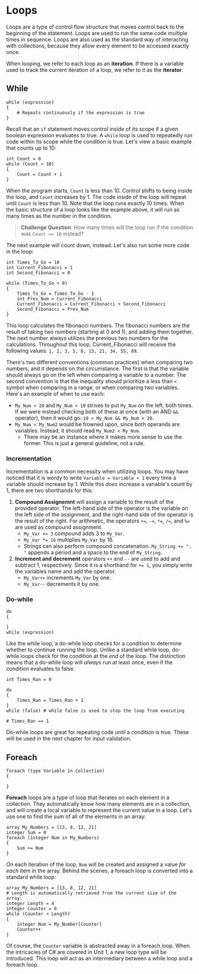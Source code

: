 # Loops

Loops are a type of control flow structure that moves control back to the beginning of the statement. Loops are used to run the same code multiple times in sequence. Loops are also used as the standard way of interacting with collections, because they allow every element to be accessed exactly once.

When looping, we refer to each loop as an **iteration**. If there is a variable used to track the current iteration of a loop, we refer to it as the **iterator**. 

## While

```
while (expression)
{
    # Repeats continuously if the expression is true
}
```

Recall that an `if` statement moves control inside of its scope if a given boolean expression evaluates to true. A `while` loop is used to repeatedly run code within its scope while the condition is true. Let's view a basic example that counts up to 10:

```
int Count = 0
while (Count < 10)
{
    Count = Count + 1
}
```

When the program starts, `Count` is less than 10. Control shifts to being inside the loop, and `Count` increases by 1. The code inside of the loop will repeat until `Count` is less than 10. Note that the loop runs exactly 10 times. When the basic structure of a loop looks like the example above, it will run as many times as the number in the condition.

> **Challenge Question**: How many times will the loop run if the condition was `Count <= 10` instead?

The next example will count down, instead. Let's also run some more code in the loop:

```
int Times_To_Go = 10
int Current_Fibonacci = 1
int Second_Fibonacci = 0

while (Times_To_Go > 0)
{
    Times_To_Go = Times_To_Go - 1
    int Prev_Num = Current_Fibonacci
    Current_Fibonacci = Current_Fibonacci + Second_Fibonacci
    Second_Fibonacci = Prev_Num
}
```

This loop calculates the fibonacci numbers. The fibonacci numbers are the result of taking two numbers (starting at 0 and 1), and adding them together. The next number always utilizes the previous two numbers for the calculations. Throughout this loop, Current_Fibonacci will receive the following values: `1, 2, 3, 5, 8, 13, 21, 34, 55, 89`.

There's two different conventions (common practices) when comparing two numbers, and it depends on the circumstance. The first is that the variable should always go on the left when comparing a variable to a number. The second convention is that the inequality should prioritize a less than `<` symbol when comparing in a range, or when comparing two variables. Here's an example of when to use each:
- `My_Num < 20` and `My_Num > 10` strives to put `My_Num` on the left, both times. If we were instead checking both of these at once (with an AND `&&` operator), then it would go: `10 < My_Num && My_Num < 20`.
- `My_Num > My_Num2` would be frowned upon, since both operands are variables. Instead, it should read `My_Num2 < My_Num`.
    - There may be an instance where it makes more sense to use the former. This is just a general guideline, not a rule.

### Incrementation

Incrementation is a common necessity when utilizing loops. You may have noticed that it is wordy to write `Variable = Variable + 1` every time a variable should increase by 1. While this _does_ increase a variable's count by 1, there are two shorthands for this:

1. **Compound Assignemnt** will assign a variable to the result of the provided operator. The left-hand side of the operator is the variable on the left side of the assignment, and the right-hand side of the operator is the result of the right. For arithmetic, the operators `+=`, `-=`, `*=`, `/=`, and `%=` are used as compound assignment.
    - `My_Var += 3` compound adds 3 to `My_Var`.
    - `My_Var *= 16` multiplies `My_Var` by 16.
    - Strings can also perform compound concatenation. `My_String += ". "` appends a period and a space to the end of `My_String`.
2. **Increment and decrement** operators `++` and `--` are used to add and subtract 1, respectively. Since it is a shorthand for `+= 1`, you simply write the variables name and add the operator.
    - `My_Var++` increments `My_Var` by one.
    - `My_Var--` decrements it by one.

### Do-while

```
do
{

}
while (expression)
```

Like the while loop, a do-while loop checks for a condition to determine whether to continue running the loop. Unlike a standard while loop, do-while loops check for the condition at the _end_ of the loop. The distinction means that a do-while loop will _always_ run at least once, even if the condition evaluates to false.

```
int Times_Ran = 0

do
{
    Times_Ran = Times_Ran + 1
}
while (false) # while false is used to stop the loop from executing

# Times_Ran == 1
```

Do-while loops are great for repeating code _until_ a condition is true. These will be used in the next chapter for input validation.

## Foreach

```
foreach (type Variable in Collection)
{

}
```

**Foreach** loops are a type of loop that iterates on each element in a collection. They automatically know how many elements are in a collection, and will create a local variable to represent the current value in a loop. Let's use one to find the sum of all of the elements in an array:

```
array My_Numbers = [13, 8, 12, 21]
integer Sum = 0
foreach (integer Num in My_Numbers)
{
    Sum += Num
}
```

On each iteration of the loop, `Num` will be created and assigned a value _for each_ item in the array. Behind the scenes, a foreach loop is converted into a standard while loop:

```
array My_Numbers = [13, 8, 12, 21]
# Length is automatically retrieved from the current size of the array:
integer Length = 4
integer Counter = 0
while (Counter < Length)
{
    integer Num = My_Number[Counter]
    Counter++
}
```

Of course, the `Counter` variable is abstracted away in a foreach loop. When the intricacies of C# are covered in Unit 1, a new loop type will be introduced. This loop will act as an intermediary between a while loop and a foreach loop.